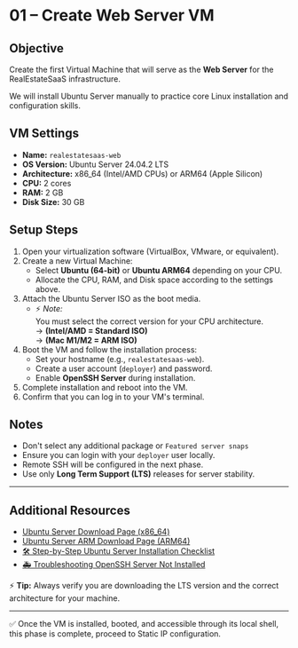 # 01 – Create Web Server VM

## Objective
Create the first Virtual Machine that will serve as the **Web Server** for the RealEstateSaaS infrastructure.

We will install Ubuntu Server manually to practice core Linux installation and configuration skills.

## VM Settings
- **Name:** `realestatesaas-web`
- **OS Version:** Ubuntu Server 24.04.2 LTS
- **Architecture:** x86_64 (Intel/AMD CPUs) or ARM64 (Apple Silicon)
- **CPU:** 2 cores
- **RAM:** 2 GB
- **Disk Size:** 30 GB

## Setup Steps
1. Open your virtualization software (VirtualBox, VMware, or equivalent).
2. Create a new Virtual Machine:
   - Select **Ubuntu (64-bit)** or **Ubuntu ARM64** depending on your CPU.
   - Allocate the CPU, RAM, and Disk space according to the settings above.
3. Attach the Ubuntu Server ISO as the boot media.
   - ⚡ *Note:*  
     You must select the correct version for your CPU architecture.  
     → **(Intel/AMD = Standard ISO)**  
     → **(Mac M1/M2 = ARM ISO)**
4. Boot the VM and follow the installation process:
   - Set your hostname (e.g., `realestatesaas-web`).
   - Create a user account (`deployer`) and password.
   - Enable **OpenSSH Server** during installation.
5. Complete installation and reboot into the VM.
6. Confirm that you can log in to your VM's terminal.

## Notes
- Don't select any additional package or `Featured server snaps`
- Ensure you can login with your `deployer` user locally.
- Remote SSH will be configured in the next phase.
- Use only **Long Term Support (LTS)** releases for server stability.

---

## Additional Resources

- [Ubuntu Server Download Page (x86_64)](https://ubuntu.com/download/server)
- [Ubuntu Server ARM Download Page (ARM64)](https://ubuntu.com/download/server/arm)
- [🛠️ Step-by-Step Ubuntu Server Installation Checklist](../vm-setup/ubuntu_server_installation_checklist.md)
- [🚑 Troubleshooting OpenSSH Server Not Installed](../errors-and-troubleshooting/troubleshooting_ssh_server_missing.md)

⚡ **Tip:** Always verify you are downloading the LTS version and the correct architecture for your machine.

---

✅ Once the VM is installed, booted, and accessible through its local shell, this phase is complete, proceed to Static IP configuration.